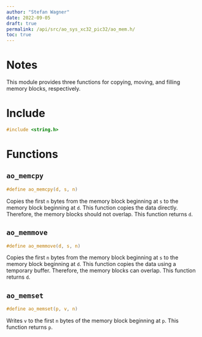 ```yaml
---
author: "Stefan Wagner"
date: 2022-09-05
draft: true
permalink: /api/src/ao_sys_xc32_pic32/ao_mem.h/
toc: true
---
```


# Notes

This module provides three functions for copying, moving, and filling memory blocks, respectively.

# Include

```c
#include <string.h>
```

# Functions

## `ao_memcpy`

```c
#define ao_memcpy(d, s, n)
```

Copies the first `n` bytes from the memory block beginning at `s` to the memory block beginning at `d`. This function copies the data directly. Therefore, the memory blocks should not overlap. This function returns `d`.

## `ao_memmove`

```c
#define ao_memmove(d, s, n)
```

Copies the first `n` bytes from the memory block beginning at `s` to the memory block beginning at `d`. This function copies the data using a temporary buffer. Therefore, the memory blocks can overlap. This function returns `d`.

## `ao_memset`

```c
#define ao_memset(p, v, n)
```

Writes `v` to the first `n` bytes of the memory block beginning at `p`. This function returns `p`.

